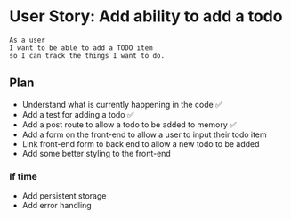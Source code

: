 # User Story: Add ability to add a todo

```
As a user
I want to be able to add a TODO item
so I can track the things I want to do.
```

## Plan

- Understand what is currently happening in the code ✅
- Add a test for adding a todo ✅
- Add a post route to allow a todo to be added to memory ✅
- Add a form on the front-end to allow a user to input their todo item
- Link front-end form to back end to allow a new todo to be added
- Add some better styling to the front-end

### If time

- Add persistent storage
- Add error handling
